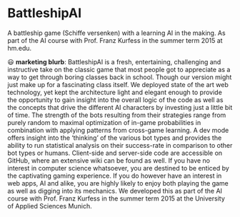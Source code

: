 # BattleshipAI
A battleship game (Schiffe versenken) with a learning AI in the making. As part of the AI course with Prof. Franz Kurfess in the summer term 2015 at hm.edu.

:smiley: **marketing blurb**:
BattleshipAI is a fresh, entertaining, challenging and instructive take on the classic game that most people got to appreciate as a way to get through boring classes back in school. Though our version might just make up for a fascinating class itself.
We deployed state of the art web technology, yet kept the architecture light and elegant enough to provide the opportunity to gain insight into the overall logic of the code as well as the concepts that drive the different AI characters by investing just a little bit of time. The strength of the bots resulting from their strategies range from purely random to maximal optimization of in-game probabilities in combination with applying patterns from cross-game learning. A dev mode offers insight into the ‘thinking’ of the various bot types and provides the ability to run statistical analysis on their success-rate in comparison to other bot types or humans.
Client-side and server-side code are accessible on GitHub, where an extensive wiki can be found as well.
If you have no interest in computer science whatsoever, you are destined to be enticed by the captivating gaming experience. If you do however have an interest in web apps, AI and alike, you are highly likely to enjoy both playing the game as well as digging into its mechanics.
We developed this as part of the AI course with Prof. Franz Kurfess in the summer term 2015 at the University of Applied Sciences Munich.
